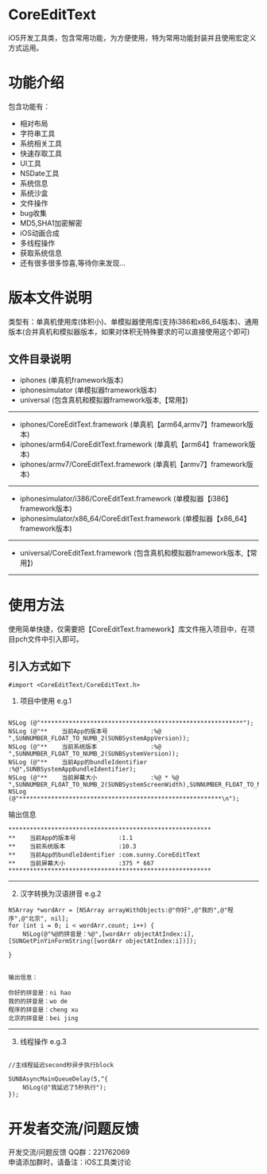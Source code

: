 # CoreEditText

iOS开发工具类，包含常用功能，为方便使用，特为常用功能封装并且使用宏定义方式运用。

# 功能介绍

包含功能有：
* 相对布局
* 字符串工具
* 系统相关工具
* 快速存取工具
* UI工具
* NSDate工具
* 系统信息
* 系统沙盒
* 文件操作
* bug收集
* MD5,SHA1加密解密
* iOS动画合成
* 多线程操作
* 获取系统信息
* 还有很多很多惊喜,等待你来发现…

# 版本文件说明

类型有：单真机使用库(体积小)、单模拟器使用库(支持i386和x86_64版本)、通用版本(合并真机和模拟器版本，如果对体积无特殊要求的可以直接使用这个即可)

## 文件目录说明

* iphones                                       (单真机framework版本)
* iphonesimulator                               (单模拟器framework版本)
* universal                                     (包含真机和模拟器framework版本,【常用】)

* * *

* iphones/CoreEditText.framework                (单真机【arm64,armv7】framework版本)
* iphones/arm64/CoreEditText.framework          (单真机【arm64】framework版本)
* iphones/armv7/CoreEditText.framework          (单真机【armv7】framework版本)

* * *

* iphonesimulator/i386/CoreEditText.framework   (单模拟器【i386】framework版本)
* iphonesimulator/x86_64/CoreEditText.framework (单模拟器【x86_64】framework版本)

* * *

* universal/CoreEditText.framework              (包含真机和模拟器framework版本,【常用】)

* * *



# 使用方法

使用简单快捷，仅需要把【CoreEditText.framework】库文件拖入项目中，在项目pch文件中引入即可。

## 引入方式如下

```#import <CoreEditText/CoreEditText.h>```

1. 项目中使用 e.g.1

```

NSLog (@"*********************************************************");
NSLog (@"**    当前App的版本号            :%@ ",SUNNUMBER_FLOAT_TO_NUMB_2(SUNBSystemAppVersion));
NSLog (@"**    当前系统版本               :%@ ",SUNNUMBER_FLOAT_TO_NUMB_2(SUNBSystemVersion));
NSLog (@"**    当前App的bundleIdentifier :%@",SUNBSystemAppBundleIdentifier);
NSLog (@"**    当前屏幕大小               :%@ * %@ ",SUNNUMBER_FLOAT_TO_NUMB_2(SUNBSystemScreenWidth),SUNNUMBER_FLOAT_TO_NUMB_2(SUNBSystemScreenHeight));
NSLog (@"*********************************************************\n");

```

输出信息

```
*********************************************************
**    当前App的版本号            :1.1 
**    当前系统版本               :10.3 
**    当前App的bundleIdentifier :com.sunny.CoreEditText
**    当前屏幕大小               :375 * 667 
*********************************************************

```

* * *

2. 汉字转换为汉语拼音 e.g.2

```
NSArray *wordArr = [NSArray arrayWithObjects:@"你好",@"我的",@"程序",@"北京", nil];
for (int i = 0; i < wordArr.count; i++) {
    NSLog(@"%@的拼音是：%@",[wordArr objectAtIndex:i],[SUNGetPinYinFormString([wordArr objectAtIndex:i])]);

}


输出信息：

你好的拼音是：ni hao
我的的拼音是：wo de
程序的拼音是：cheng xu
北京的拼音是：bei jing

```

* * *

3. 线程操作 e.g.3

```

//主线程延迟second秒异步执行block

SUNBAsyncMainQueueDelay(5,^{
    NSLog(@"我延迟了5秒执行");
});

```

# 开发者交流/问题反馈

开发交流/问题反馈 QQ群：221762069 <br>
申请添加群时，请备注：iOS工具类讨论
